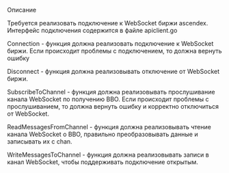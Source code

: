 Описание

Требуется реализовать подключение к WebSocket биржи ascendex. Интерфейс подключения содержится в файле apiclient.go

Connection - функция должна реализовать подключение к WebSocket биржи. Если происходит проблемы с подключением, то должна вернуть ошибку

Disconnect - функция должна реализовывать отключение от WebSocket биржи.

SubscribeToChannel - функция должна реализовывать прослушивание канала WebSocket по получению BBO. Если происходит проблемы с прослушиванием, то должна вернуть ошибку и корректно отключиться от WebSocket.

ReadMessagesFromChannel - функция должна реализовывать чтение канала WebSocket о BBO, правильно преобразовывать данные и записывать их с chan.

WriteMessagesToChannel - функция должна реализовывать записи в канал WebSocket, чтобы поддерживать подключение открытым.